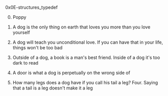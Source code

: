 0x0E-structures_typedef

0. Poppy

1. A dog is the only thing on earth that loves you more than you love yourself

2. A dog will teach you unconditional love. If you can have that in your life, things won't be too bad

3. Outside of a dog, a book is a man's best friend. Inside of a dog it's too dark to read

4. A door is what a dog is perpetually on the wrong side of

5. How many legs does a dog have if you call his tail a leg? Four. Saying that a tail is a leg doesn't make it a leg
